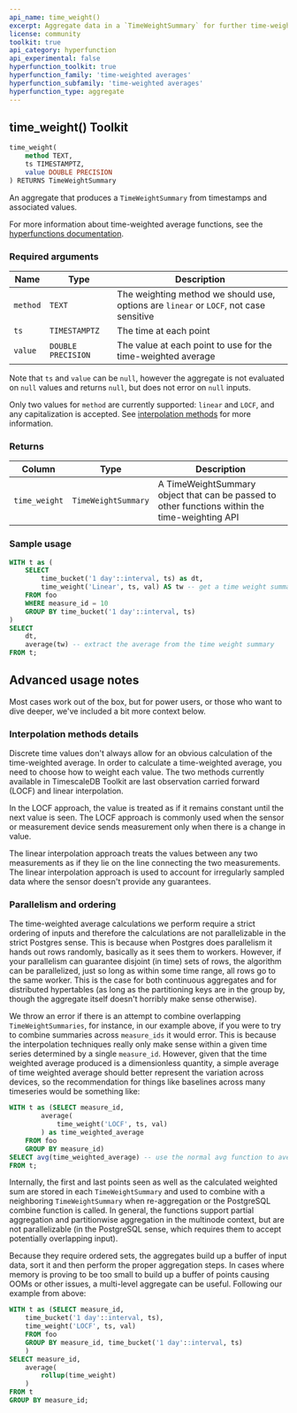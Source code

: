 ```yaml
---
api_name: time_weight()
excerpt: Aggregate data in a `TimeWeightSummary` for further time-weighted analysis
license: community
toolkit: true
api_category: hyperfunction
api_experimental: false
hyperfunction_toolkit: true
hyperfunction_family: 'time-weighted averages'
hyperfunction_subfamily: 'time-weighted averages'
hyperfunction_type: aggregate
---
```


## time_weight() <tag type="toolkit">Toolkit</tag>

```SQL
time_weight(
    method TEXT,
    ts TIMESTAMPTZ,
    value DOUBLE PRECISION
) RETURNS TimeWeightSummary
```

An aggregate that produces a `TimeWeightSummary` from timestamps and associated values.

For more information about time-weighted average functions, see the
[hyperfunctions documentation][hyperfunctions-time-weight-average].

### Required arguments

|Name|Type|Description|
|---|---|---|
|`method`|`TEXT`| The weighting method we should use, options are `linear` or `LOCF`, not case sensitive|
|`ts`|`TIMESTAMPTZ`|The time at each point|
|`value`|`DOUBLE PRECISION`|The value at each point to use for the time-weighted average|


Note that `ts` and `value` can be `null`, however the aggregate is not evaluated
on `null` values and returns `null`, but does not error on `null` inputs.

Only two values for `method` are currently supported: `linear` and `LOCF`, and
any capitalization is accepted. See [interpolation methods](#interpolation-methods-details)
for more information.

### Returns

|Column|Type|Description|
|---|---|---|
|`time_weight`|`TimeWeightSummary`|A TimeWeightSummary object that can be passed to other functions within the time-weighting API|

### Sample usage

```SQL
WITH t as (
    SELECT
        time_bucket('1 day'::interval, ts) as dt,
        time_weight('Linear', ts, val) AS tw -- get a time weight summary
    FROM foo
    WHERE measure_id = 10
    GROUP BY time_bucket('1 day'::interval, ts)
)
SELECT
    dt,
    average(tw) -- extract the average from the time weight summary
FROM t;
```

## Advanced usage notes
Most cases work out of the box, but for power users, or those who want to
dive deeper, we've included a bit more context below.

### Interpolation methods details
Discrete time values don't always allow for an obvious calculation of the time-weighted average. In order to calculate a time-weighted average, you need to choose
how to weight each value. The two methods currently available in TimescaleDB
Toolkit are last observation
carried forward (LOCF) and linear interpolation.

In the LOCF approach, the value is treated as if it remains constant until the
next value is seen. The LOCF approach is commonly used when the sensor or
measurement device sends measurement only when there is a change in value.

The linear interpolation approach treats the values between any two measurements
as if they lie on the line connecting the two measurements. The linear
interpolation approach is used to account for irregularly sampled data where the
sensor doesn't provide any guarantees.

### Parallelism and ordering
The time-weighted average calculations we perform require a strict ordering of
inputs and therefore the calculations are not parallelizable in the strict
Postgres sense. This is because when Postgres does parallelism it hands out rows
randomly, basically as it sees them to workers. However, if your parallelism can
guarantee disjoint (in time) sets of rows, the algorithm can be parallelized, just
so long as within some time range, all rows go to the same worker. This is the
case for both continuous aggregates and for distributed hypertables (as long as
the partitioning keys are in the group by, though the aggregate itself doesn't
horribly make sense otherwise).

We throw an error if there is an attempt to combine overlapping `TimeWeightSummaries`,
for instance, in our example above, if you were to try to combine summaries across
`measure_ids` it would error. This is because the interpolation techniques really
only make sense within a given time series determined by a single `measure_id`.
However, given that the time weighted average produced is a dimensionless
quantity, a simple average of time weighted average should better represent the
variation across devices, so the recommendation for things like baselines across
many timeseries would be something like:

```sql
WITH t as (SELECT measure_id,
        average(
            time_weight('LOCF', ts, val)
        ) as time_weighted_average
    FROM foo
    GROUP BY measure_id)
SELECT avg(time_weighted_average) -- use the normal avg function to average our time weighted averages
FROM t;
```

Internally, the first and last points seen as well as the calculated weighted sum
are stored in each `TimeWeightSummary` and used to combine with a neighboring
`TimeWeightSummary` when re-aggregation or the PostgreSQL combine function is called.
In general, the functions support partial aggregation and partitionwise aggregation
in the multinode context, but are not parallelizable (in the PostgreSQL sense,
which requires them to accept potentially overlapping input).

Because they require ordered sets, the aggregates build up a buffer of input
data, sort it and then perform the proper aggregation steps. In cases where
memory is proving to be too small to build up a buffer of points causing OOMs
or other issues, a multi-level aggregate can be useful. Following our example
from above:

```sql
WITH t as (SELECT measure_id,
    time_bucket('1 day'::interval, ts),
    time_weight('LOCF', ts, val)
    FROM foo
    GROUP BY measure_id, time_bucket('1 day'::interval, ts)
    )
SELECT measure_id,
    average(
        rollup(time_weight)
    )
FROM t
GROUP BY measure_id;
```


[hyperfunctions-time-weight-average]: timescaledb/:currentVersion:/how-to-guides/hyperfunctions/time-weighted-averages/
